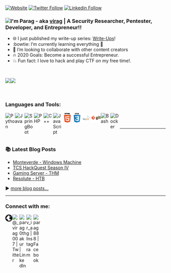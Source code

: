 [![Website](https://img.shields.io/website?label=Watercaterpillar&style=for-the-badge&url=https://watercaterpillar.blogspot.com)](https://watercaterpillar.blogspot.com)
[![Twitter Follow](https://img.shields.io/twitter/follow/_virag007?color=1DA1F2&logo=twitter&style=for-the-badge)](https://twitter.com/intent/follow?original_referer=https%3A%2F%2Fgithub.com%2F_virag007&screen_name=_virag007)
[![Linkedin Follow](https://img.shields.io/badge/connect-linkedin-%230077B5.svg?&style=for-the-badge&logo=linkedin&logoColor=white)](https://www.linkedin.com/in/parag0thakur/)

### <img src="https://images-wixmp-ed30a86b8c4ca887773594c2.wixmp.com/f/f3563864-3449-44e9-b469-6b8f58343c4a/d2vnfku-82df8a4d-9c94-463a-87a4-d5a14c94664b.gif?token=eyJ0eXAiOiJKV1QiLCJhbGciOiJIUzI1NiJ9.eyJzdWIiOiJ1cm46YXBwOiIsImlzcyI6InVybjphcHA6Iiwib2JqIjpbW3sicGF0aCI6IlwvZlwvZjM1NjM4NjQtMzQ0OS00NGU5LWI0NjktNmI4ZjU4MzQzYzRhXC9kMnZuZmt1LTgyZGY4YTRkLTljOTQtNDYzYS04N2E0LWQ1YTE0Yzk0NjY0Yi5naWYifV1dLCJhdWQiOlsidXJuOnNlcnZpY2U6ZmlsZS5kb3dubG9hZCJdfQ.OUClH_q0MEVuhevcjnH7GhsH7h5ohIeabffwMetw5ag" width="70" />I'm Parag - aka [virag](https://watercaterpillar.blogspot.com) | A Security Researcher, Pentester, Developer, and Entrepreneur!!

- :globe_with_meridians: I just published my write-up series: [Write-Ups](https://watercaterpillar.blogspot.com/2020/09/hack-box-write-ups_2.html)!
- :bowtie: I’m currently learning everything 🤣
- :raised_hands: I’m looking to collaborate with other content creators
- :fire: 2020 Goals: Become a successful Entrepreneur.
- :boom: Fun fact: I love to hack and play CTF on my free time!.
<br />

<p align="left"><img width="400px" src="https://github-readme-stats.vercel.app/api?username=virag007&show_icons=true&theme=vue&count_private=true&hide_border=true" /><img width="340px" src="https://github-readme-stats.vercel.app/api/top-langs/?username=virag007&layout=compact&hide_border=true" /></p>
<p>&nbsp;</p>

### Languages and Tools:

[<img align="left" alt="Python" width="30px" src="https://raw.githubusercontent.com/jmnote/z-icons/master/svg/python.svg" />](https://www.python.org)
[<img align="left" alt="Java" width="30px" src="https://raw.githubusercontent.com/jmnote/z-icons/master/svg/java.svg" />](https://www.java.com)
[<img align="left" alt="SpringBoot" width="30px" src="https://encrypted-tbn0.gstatic.com/images?q=tbn:ANd9GcQeFsFDTgVX36BMDeDvvA8YVM8w-VDHAHYDHZEc-0TzZnLinGwxXN7sH1W3XE8VHz2fylAKK3Rl9dcBooZkCAsV5_-5ogGodTg&usqp=CAU&ec=45725304" />](https://spring.io/)
[<img align="left" alt="PHP" width="30px" src="https://raw.githubusercontent.com/jmnote/z-icons/master/svg/php.svg" />](https://www.php.net/)
[<img align="left" alt="C++" width="30px" src="https://raw.githubusercontent.com/jmnote/z-icons/master/svg/cpp.svg" />](https://isocpp.org/)
[<img align="left" alt="JavaScript" width="30px" src="https://raw.githubusercontent.com/jmnote/z-icons/master/svg/javascript.svg" />](https://www.javascript.com/)
[<img align="left" alt="HTML5" width="30px" src="https://raw.githubusercontent.com/github/explore/80688e429a7d4ef2fca1e82350fe8e3517d3494d/topics/html/html.png" />](https://developer.mozilla.org/en-US/docs/Web/Guide/HTML/HTML5)
[<img align="left" alt="CSS3" width="30px" src="https://raw.githubusercontent.com/github/explore/80688e429a7d4ef2fca1e82350fe8e3517d3494d/topics/css/css.png" />](https://www.w3.org/Style/CSS/Overview.en.html)
[<img align="left" alt="MySQL" width="30px" src="https://raw.githubusercontent.com/github/explore/80688e429a7d4ef2fca1e82350fe8e3517d3494d/topics/mysql/mysql.png" />](https://www.mysql.com/)
[<img align="left" alt="Git" width="30px" src="https://raw.githubusercontent.com/github/explore/80688e429a7d4ef2fca1e82350fe8e3517d3494d/topics/git/git.png" />](https://git-scm.com/)
[<img align="left" alt="Bash" width="30px" src="https://raw.githubusercontent.com/jmnote/z-icons/master/svg/bash.svg" />](https://www.gnu.org/software/bash/)
[<img align="left" alt="Docker" width="30px" src="https://github.com/simple-icons/simple-icons/blob/develop/icons/docker.svg" />](https://www.docekr.com)
<br />
<br />

---

<p>&nbsp;</p>

### :books: Latest Blog Posts

<!-- BLOG-POST-LIST:START -->
- [Monteverde - Windows Machine](https://watercaterpillar.blogspot.com/p/monteverde.html)
- [TCS HackQuest Season IV](https://watercaterpillar.blogspot.com/p/tcs-hackquest-season-iv.html)
- [Gaming Server - THM](https://watercaterpillar.blogspot.com/p/gamingserver.html)
- [Resolute - HTB](https://watercaterpillar.blogspot.com/p/resolute.html)
<!-- BLOG-POST-LIST:END -->

:arrow_forward: [more blog posts...](https://watercaterpillar.blogspot.com)

---

### Connect with me:

[<img align="left" alt="watercaterpillar.blogspot.com" width="22px" src="https://raw.githubusercontent.com/iconic/open-iconic/master/svg/globe.svg" />](https://watercaterpillar.blogspot.com/)
[<img align="left" alt="@_virag007 | Twitter" width="22px" src="https://cdn.jsdelivr.net/npm/simple-icons@v3/icons/twitter.svg" />](https://twitter.com/_virag007)
[<img align="left" alt="parag0thakur | LinkedIn" width="22px" src="https://cdn.jsdelivr.net/npm/simple-icons@v3/icons/linkedin.svg" />](https://www.linkedin.com/in/parag0thakur/)
[<img align="left" alt="v_ir_ag | Instagram" width="22px" src="https://cdn.jsdelivr.net/npm/simple-icons@v3/icons/instagram.svg" />](https://www.instagram.com/v_ir_ag/)
[<img align="left" alt="parag888 | Facebook" width="22px" src="https://cdn.jsdelivr.net/npm/simple-icons@v3/icons/facebook.svg" />](https://www.facebook.com/parag888)
